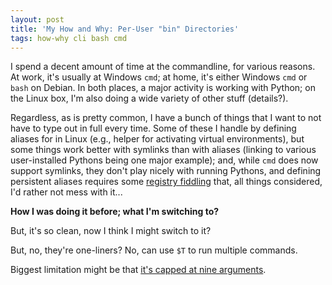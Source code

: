 ```yaml
---
layout: post
title: 'My How and Why: Per-User "bin" Directories'
tags: how-why cli bash cmd
---
```


I spend a decent amount of time at the commandline, for various reasons.
At work, it's usually at Windows ``cmd``; at home, it's either Windows ``cmd``
or ``bash`` on Debian. In both places, a major activity is working with Python;
on the Linux box, I'm also doing a wide variety of other stuff (details?).

Regardless, as is pretty common, I have a bunch of things that I want
to not have to type out in full every time. Some of these I handle by
defining aliases for in Linux (e.g., helper for activating virtual environments),
but some things work better with symlinks than with aliases (linking
to various user-installed Pythons being one major example); and, 
while ``cmd`` does now support symlinks, they don't play nicely with
running Pythons, and defining persistent aliases requires some
[registry fiddling](https://stackoverflow.com/questions/20530996/aliases-in-windows-command-prompt)
that, all things considered, I'd rather not mess with it...

**How I was doing it before; what I'm switching to?**


But, it's so clean, now I think I might switch to it?

But, no, they're one-liners? No, can use ``$T`` to run multiple commands.

Biggest limitation might be that [it's capped at nine arguments](https://ss64.com/nt/doskey.html).

